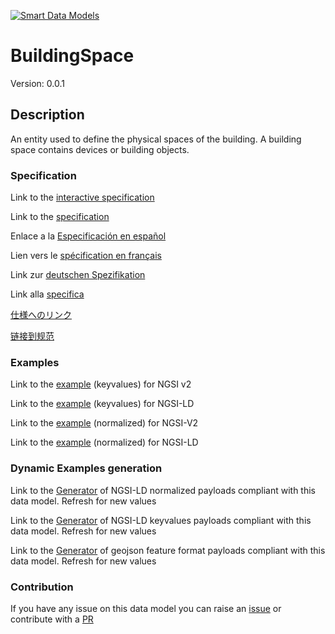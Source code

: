 [![Smart Data Models](https://smartdatamodels.org/wp-content/uploads/2022/01/SmartDataModels_logo.png "Logo")](https://smartdatamodels.org)
# BuildingSpace
Version: 0.0.1

## Description 

An entity used to define the physical spaces of the building. A building space contains devices or building objects.
### Specification

Link to the [interactive specification](https://swagger.lab.fiware.org/?url=https://smart-data-models.github.io/dataModel.S4BLDG/BuildingSpace/swagger.yaml)

Link to the [specification](https://github.com/smart-data-models/dataModel.S4BLDG/blob/master/BuildingSpace/doc/spec.md)

Enlace a la [Especificación en español](https://github.com/smart-data-models/dataModel.S4BLDG/blob/master/BuildingSpace/doc/spec_ES.md)

Lien vers le [spécification en français](https://github.com/smart-data-models/dataModel.S4BLDG/blob/master/BuildingSpace/doc/spec_FR.md)

Link zur [deutschen Spezifikation](https://github.com/smart-data-models/dataModel.S4BLDG/blob/master/BuildingSpace/doc/spec_DE.md)

Link alla [specifica](https://github.com/smart-data-models/dataModel.S4BLDG/blob/master/BuildingSpace/doc/spec_IT.md)

[仕様へのリンク](https://github.com/smart-data-models/dataModel.S4BLDG/blob/master/BuildingSpace/doc/spec_JA.md)

[链接到规范](https://github.com/smart-data-models/dataModel.S4BLDG/blob/master/BuildingSpace/doc/spec_ZH.md)
### Examples

Link to the [example](https://smart-data-models.github.io/dataModel.S4BLDG/BuildingSpace/examples/example.json) (keyvalues) for NGSI v2

Link to the [example](https://smart-data-models.github.io/dataModel.S4BLDG/BuildingSpace/examples/example.jsonld) (keyvalues) for NGSI-LD

Link to the [example](https://smart-data-models.github.io/dataModel.S4BLDG/BuildingSpace/examples/example-normalized.json) (normalized) for NGSI-V2

Link to the [example](https://smart-data-models.github.io/dataModel.S4BLDG/BuildingSpace/examples/example-normalized.jsonld) (normalized) for NGSI-LD
### Dynamic Examples generation

Link to the [Generator](https://smartdatamodels.org/extra/ngsi-ld_generator.php?schemaUrl=https://raw.githubusercontent.com/smart-data-models/dataModel.S4BLDG/master/BuildingSpace/schema.json&email=info@smartdatamodels.org) of NGSI-LD normalized payloads compliant with this data model. Refresh for new values

Link to the [Generator](https://smartdatamodels.org/extra/ngsi-ld_generator_keyvalues.php?schemaUrl=https://raw.githubusercontent.com/smart-data-models/dataModel.S4BLDG/master/BuildingSpace/schema.json&email=info@smartdatamodels.org) of NGSI-LD keyvalues payloads compliant with this data model. Refresh for new values

Link to the [Generator](https://smartdatamodels.org/extra/geojson_features_generator.php?schemaUrl=https://raw.githubusercontent.com/smart-data-models/dataModel.S4BLDG/master/BuildingSpace/schema.json&email=info@smartdatamodels.org) of geojson feature format payloads compliant with this data model. Refresh for new values
### Contribution

 If you have any issue on this data model you can raise an [issue](https://github.com/smart-data-models/dataModel.S4BLDG/issues)  or contribute with a [PR](https://github.com/smart-data-models/dataModel.S4BLDG/pulls)